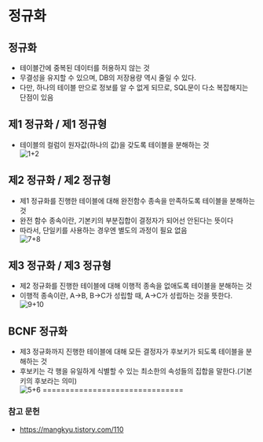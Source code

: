 # 정규화
## 정규화
- 테이블간에 중복된 데이터를 허용하지 않는 것
- 무결성을 유지할 수 있으며, DB의 저장용량 역시 줄일 수 있다.
- 다만, 하나의 테이블 만으로 정보를 알 수 없게 되므로, SQL문이 다소 복잡해지는 단점이 있음

## 제1 정규화 / 제1 정규형
- 테이블의 컬럼이 원자값(하나의 값)을 갖도록 테이블을 분해하는 것<br>
![1+2](https://user-images.githubusercontent.com/63623597/218758874-d0cd4541-5d15-4bcd-8ca1-d6c69c38547d.PNG)

## 제2 정규화 / 제2 정규형
- 제1 정규화를 진행한 테이블에 대해 완전함수 종속을 만족하도록 테이블을 분해하는 것
- 완전 함수 종속이란, 기본키의 부분집합이 결정자가 되어선 안된다는 뜻이다
- 따라서, 단일키를 사용하는 경우엔 별도의 과정이 필요 없음<br>
![7+8](https://user-images.githubusercontent.com/63623597/218758890-2b4393cd-03a0-402d-970f-6a8d8fa0ab9e.PNG)

## 제3 정규화 / 제3 정규형
- 제2 정규화를 진행한 테이블에 대해 이행적 종속을 없애도록 테이블을 분해하는 것
- 이행적 종속이란, A->B, B->C가 성립할 때, A->C가 성립하는 것을 뜻한다.<br>
![9+10](https://user-images.githubusercontent.com/63623597/218758892-850b91c8-00cc-49df-b957-1ad4bbb9e6f2.PNG)

## BCNF 정규화
- 제3 정규화까지 진행한 테이블에 대해 모든 결정자가 후보키가 되도록 테이블을 분해하는 것
- 후보키는 각 행을 유일하게 식별할 수 있는 최소한의 속성들의 집합을 말한다.(기본키의 후보라는 의미)<br>
![5+6](https://user-images.githubusercontent.com/63623597/218758885-9eb7f5d4-981c-4d6f-88c4-663715546a2b.PNG)
===============================
### 참고 문헌
- https://mangkyu.tistory.com/110